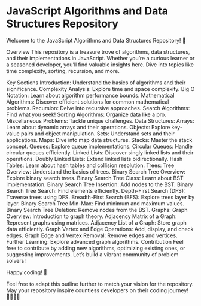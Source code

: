 # JavaScript Algorithms and Data Structures Repository

Welcome to the JavaScript Algorithms and Data Structures Repository! 🚀

Overview
This repository is a treasure trove of algorithms, data structures, and their implementations in JavaScript. Whether you’re a curious learner or a seasoned developer, you’ll find valuable insights here. Dive into topics like time complexity, sorting, recursion, and more.

Key Sections
Introduction: Understand the basics of algorithms and their significance.
Complexity Analysis: Explore time and space complexity.
Big O Notation: Learn about algorithm performance bounds.
Mathematical Algorithms: Discover efficient solutions for common mathematical problems.
Recursion: Delve into recursive approaches.
Search Algorithms: Find what you seek!
Sorting Algorithms: Organize data like a pro.
Miscellaneous Problems: Tackle unique challenges.
Data Structures:
Arrays: Learn about dynamic arrays and their operations.
Objects: Explore key-value pairs and object manipulation.
Sets: Understand sets and their applications.
Maps: Dive into map data structures.
Stacks: Master the stack concept.
Queues: Explore queue implementations.
Circular Queues: Handle circular queues efficiently.
Linked Lists: Discover singly linked lists and their operations.
Doubly Linked Lists: Extend linked lists bidirectionally.
Hash Tables: Learn about hash tables and collision resolution.
Trees:
Tree Overview: Understand the basics of trees.
Binary Search Tree Overview: Explore binary search trees.
Binary Search Tree Class: Learn about BST implementation.
Binary Search Tree Insertion: Add nodes to the BST.
Binary Search Tree Search: Find elements efficiently.
Depth-First Search (DFS): Traverse trees using DFS.
Breadth-First Search (BFS): Explore trees layer by layer.
Binary Search Tree Min-Max: Find minimum and maximum values.
Binary Search Tree Deletion: Remove nodes from the BST.
Graphs:
Graph Overview: Introduction to graph theory.
Adjacency Matrix of a Graph: Represent graphs using matrices.
Adjacency List of a Graph: Store graph data efficiently.
Graph Vertex and Edge Operations: Add, display, and check edges.
Graph Edge and Vertex Removal: Remove edges and vertices.
Further Learning: Explore advanced graph algorithms.
Contribution
Feel free to contribute by adding new algorithms, optimizing existing ones, or suggesting improvements. Let’s build a vibrant community of problem solvers!

Happy coding! 🌟

Feel free to adapt this outline further to match your vision for the repository. May your repository inspire countless developers on their coding journey! 👩‍💻👨‍💻
